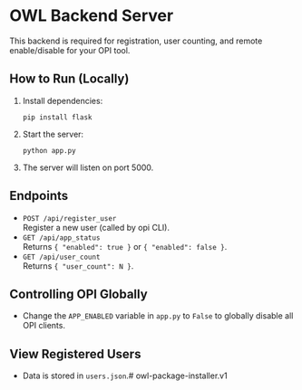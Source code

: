 # OWL Backend Server

This backend is required for registration, user counting, and remote enable/disable for your OPI tool.

## How to Run (Locally)

1. Install dependencies:
    ```
    pip install flask
    ```
2. Start the server:
    ```
    python app.py
    ```
3. The server will listen on port 5000.

## Endpoints

- `POST /api/register_user`  
  Register a new user (called by opi CLI).
- `GET /api/app_status`  
  Returns `{ "enabled": true }` or `{ "enabled": false }`.
- `GET /api/user_count`  
  Returns `{ "user_count": N }`.

## Controlling OPI Globally

- Change the `APP_ENABLED` variable in `app.py` to `False` to globally disable all OPI clients.

## View Registered Users

- Data is stored in `users.json`.#   o w l - p a c k a g e - i n s t a l l e r . v 1  
 